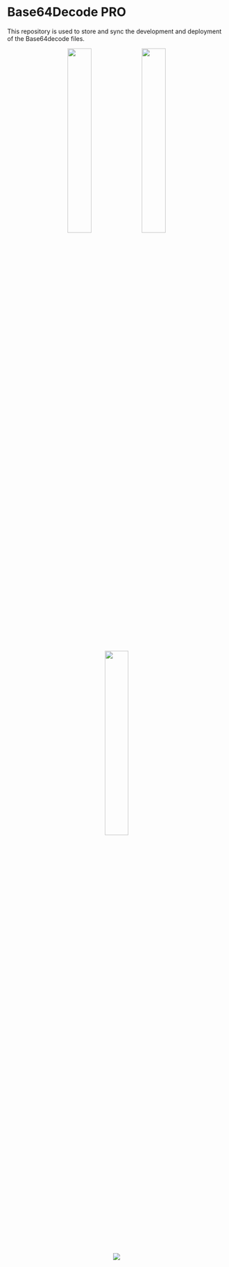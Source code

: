 # Base64Decode PRO
This repository is used to store and sync the development and deployment of the Base64decode files. 



<div align="center">
     <img width="33%" src="https://i.imgur.com/8BgVXcY.png">
    <img width="33%" src="https://i.imgur.com/8BgVXcY.png">
</div>
<br>
<br>
<br>
<br>
<br>
<br>
<div align="center">
    <img width="33%" src="https://i.imgur.com/8BgVXcY.png">
</div>
<br>
<br>
<br>
<br>
<br>
<br>
<div align="center">
    <img src="https://i.imgur.com/8BgVXcY.png">
  
</div> 
